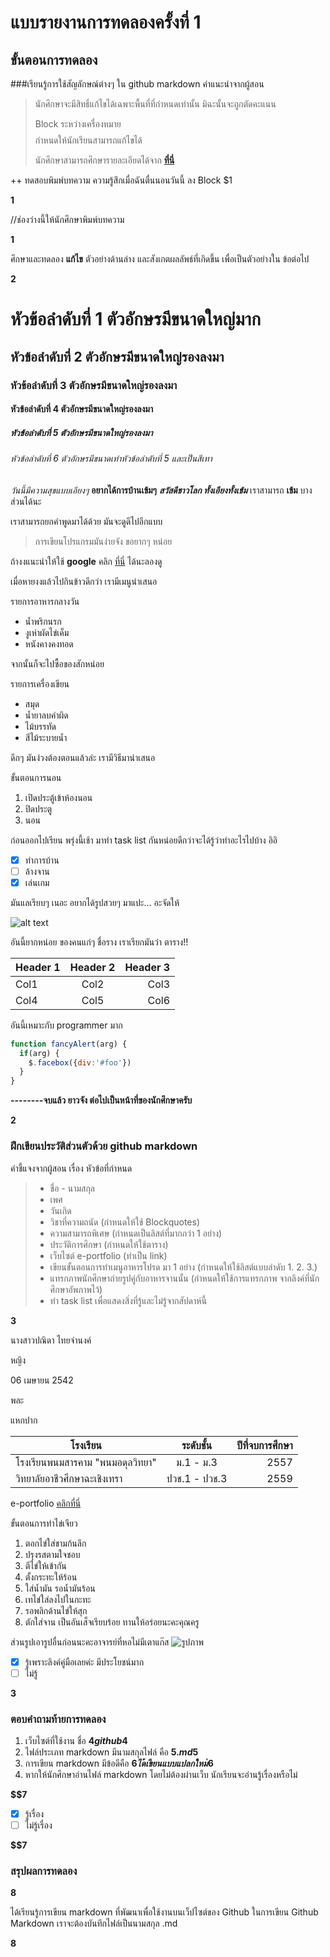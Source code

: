 # แบบรายงานการทดลองครั้งที่ 1

## ขั้นตอนการทดลอง

###เรียนรู้การใช้สัญลักษณ์ต่างๆ ใน github markdown
คำแนะนำจากผู้สอน
> นักศึกษาจะมีสิทธิ์แก้ไขได้เฉพาะพื้นที่ที่กำหนดเท่านั้น มิฉะนั้นจะถูกตัดคะแนน
> 
> Block ระหว่างเครื่องหมาย $$$$ กำหนดให้นักเรียนสามารถแก้ไขได้
> 
> นักศึกษาสามารถศึกษารายละเอียดได้จาก **[ที่นี่](https://ankworld.github.io/2017-10-3-How_to_Write_Github_Markdown.html)**

++ ทดสอบพิมพ์บทความ ความรู้สึกเมื่อฉันตื่นนอนวันนี้ ลง Block $1

**$$$$1**

//ช่องว่างนี้ให้นักศึกษาพิมพ์บทความ

**$$$$1**

ศึกษาและทดลอง **แก้ไข** ตัวอย่างด้านล่าง และสังเกตผลลัพธ์ที่เกิดขึ้น เพื่อเป็นตัวอย่างใน ข้อต่อไป

**$$$$2**

# หัวข้อลำดับที่ 1 ตัวอักษรมีขนาดใหญ่มาก
## หัวข้อลำดับที่ 2 ตัวอักษรมีขนาดใหญ่รองลงมา
### หัวข้อลำดับที่ 3 ตัวอักษรมีขนาดใหญ่รองลงมา
#### หัวข้อลำดับที่ 4 ตัวอักษรมีขนาดใหญ่รองลงมา
##### หัวข้อลำดับที่ 5 ตัวอักษรมีขนาดใหญ่รองลงมา
###### หัวข้อลำดับที่ 6 ตัวอักษรมีขนาดเท่าหัวข้อลำดับที่ 5 และเป็นสีเทา

_วันนี้มีความสุขแบบเอียงๆ_
**อยากได้การบ้านเข้มๆ**
**_สวัสดีชาวโลก ทั้งเอียงทั้งเข้ม_**
เราสามารถ **เข้ม** บางส่วนได้นะ

เราสามารถยกคำพูดมาได้ด้วย มันจะดูดีไปอีกแบบ
> การเขียนโปรแกรมมันง่ายจัง ขอยากๆ หน่อย

ถ้างงแนะนำให้ใช้ **google** คลิก [ที่นี่](https://www.google.co.th) ได้นะลองดู

เมื่อหายงงแล้วไปกินข้าวดีกว่า เรามีเมนูนำเสนอ

รายการอาหารกลางวัน
- น้ำพริกนรก
- งูเห่าผัดไข่เค็ม
- หนังคางคงทอด

จากนั้นก็จะไปซื้อของสักหน่อย

รายการเครื่องเขียน
* สมุด
* น้ำยาลบคำผิด
* ไม้บรรทัด
* สีไม้ระบายน้ำ

ดึกๆ มันง่วงต้องตอนแล้วล่ะ เรามีวิธีมานำเสนอ

ขั้นตอนการนอน
1. เปิดประตู้เข้าห้องนอน
2. ปิดประตู
3. นอน

ก่อนออกไปเรียน พรุ่งนี้เช้า มาทำ task list กันหน่อยดีกว่าจะได้รู้ว่าทำอะไรไปบ้าง อิอิ

- [x] ทำการบ้าน
- [ ] ล้างจาน
- [x] เล่นเกม

มันแลเรียบๆ เนอะ อยากได้รูปสวยๆ มาแปะ... อะจัดให้

![alt text](https://scontent.fbkk5-6.fna.fbcdn.net/v/t1.0-9/20155972_1222776067867584_8222141954943801824_n.jpg?oh=4ecb5096824d2af420a7d68bd1d16323&oe=5A7D4107)

อันนี้ยากหน่อย ของคนแก่ๆ ชื่อราง เราเรียกมันว่า ตาราง!!

| Header 1 | Header 2 | Header 3 |
|----------|:--------:|---------:|
|Col1      |   Col2   |   Col3   |
|Col4      |   Col5   |   Col6   |

อันนี้เหมาะกับ programmer มาก

```javascript
function fancyAlert(arg) {
  if(arg) {
    $.facebox({div:'#foo'})
  }
}
```

**--------จบแล้ว ยาวจัง ต่อไปเป็นหน้าที่ของนักศึกษาครับ**

**$$$$2**


### ฝึกเขียนประวัติส่วนตัวด้วย github markdown
คำชี้แจงจากผู้สอน เรื่อง หัวข้อที่กำหนด
> - ชื่อ - นามสกุล
> - เพศ
> - วันเกิด
> - วิชาที่ความถนัด (กำหนดให้ใช้ Blockquotes)
> - ความสามารถพิเศษ (กำหนดเป็นลิสต์ที่มากกว่า 1 อย่าง)
> - ประวัติการศึกษา (กำหนดให้ใช้ตาราง)
> - เว็บไซต์ e-portfolio (ทำเป็น link)
> - เขียนขั้นตอนการทำเมนูอาหารโปรด มา 1 อย่าง (กำหนดให้ใช้ลิสต์แบบลำดับ 1. 2. 3.)
> - แทรกภาพนักศึกษาถ่ายรูปคู่กับอาหารจานนั้น (กำหนดให้ใช้การแทรกภาพ จากลิงค์ที่นักศึกษาอัพภาพไว้)
> - ทำ task list เพื่อแสดงสิ่งที่รู้และไม่รู้จากสัปดาห์นี้

**$$$$3**

นางสาวปณิดา ไทยจำนงค์

หญิง

06 เมษายน 2542

พละ

แหกปาก

|  โรงเรียน  |  ระดับชั้น  |  ปีที่จบการศึกษา  |
|----------|:--------:|---------------:|
| โรงเรียนพนมสารคาม "พนมอดุลวิทยา"      |   ม.1 - ม.3  |   2557   |
| วิทยาลัยอาชีวศึกษาฉะเชิงเทรา      |   ปวช.1 - ปวช.3  |   2559   |

e-portfolio [คลิกที่นี่](https://sites.google.com/site/phanidathaijamnong/khxmul-nakreiyn-naksuksa "e-portfolio")

ขั้นตอนการทำไข่เจียว
1. ตอกไข่ใส่ชามก้นลึก
2. ปรุงรสตามใจชอบ
3. ตีไข่ให้เข้ากัน
4. ตั้งกระทะให้ร้อน
5. ใส่น้ำมัน รอน้ำมันร้อน
6. เทไข่ใส่ลงไปในกะทะ
7. รอพลิกด้านไข่ให้สุก
8. ตักใส่จาน
เป็นอันเส็จเรียบร้อย ทานให้อร่อยนะคะคุณครู

ส่วนรูปเอารูปอื่นก่อนนะคะอาจารย์ที่หอไม่มีเตาแก๊ส 
![รูปภาพ](https://33d71b1e-a-62cb3a1a-s-sites.googlegroups.com/site/phanidathaijamnong/home/20247939_468807400155004_2446256637410658181_o.jpg?attachauth=ANoY7cp3HDwuwVIM84XFZaoUeis5E41cmDljGme48ho9yznym8kj4iFlgB4eE7CDYVJMVyMQt_tOjpf8X32WDLm79tQH16I2WV8mv7d1iLrQ_veZ34z75t22phxENl3MdiH8KRPjO7x-cHIYSybZpF_uICewlGfCnzuvR3FKhDAo4t6V9nRRWcGDB_XmL79Ls_Fsshhq05fVkEwmSvE4zC6ZYGqVBVQZqHXIDXUoZs9KsEf1gtmB4RoEJVm-_vcq4Vw-450l9vxGFtQq9xsvVVdWhfwP1CrQwg%3D%3D&attredirects=0)

- [x] รู้เพราะลิงค์คู่มือเลยค่ะ มีประโยชน์มาก
- [ ] ไม่รู้

**$$$$3**

### ตอบคำถามท้ายการทดลอง

1. เว็บไซต์ที่ใช้งาน ชื่อ **$4  github  4$**
2. ไฟล์ประเภท markdown มีนามสกุลไฟล์ คือ **$5 .md 5$**
3. การเขียน markdown มีข้อดีคือ **$6 ได้เขียนแบบแปลกใหม่ 6$** 
4. หากให้นักศึกษาอ่านไฟล์ markdown โดยไม่ต้องผ่านเว็บ นักเรียนจะอ่านรู้เรื่องหรือไม่ 

**$$7** 

- [x] รู้เรื่อง  
- [ ] ไม่รู้เรื่อง

**$$7** 

### สรุปผลการทดลอง

**$$$$8**

ได้เรียนรู้การเขียน markdown ที่พัฒนาเพื่อใช้งานบนเว็ปไซต์ของ Github  ในการเขียน Github Markdown เราจะต้องบันทึกไฟล์เป็นนามสกุล .md

**$$$$8**

